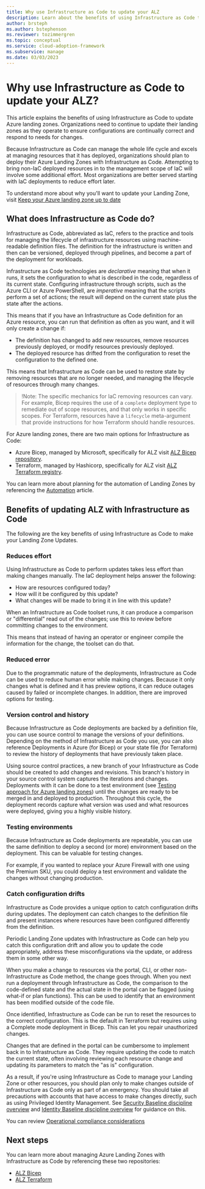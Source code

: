```yaml
---
title: Why use Infrastructure as Code to update your ALZ
description: Learn about the benefits of using Infrastructure as Code to perform updates to your Azure Landing Zone
author: brsteph
ms.author: bstephenson
ms.reviewer: tozimmergren
ms.topic: conceptual
ms.service: cloud-adoption-framework
ms.subservice: manage
ms.date: 03/03/2023
---
```


# Why use Infrastructure as Code to update your ALZ?

This article explains the benefits of using Infrastructure as Code to update Azure landing zones.  Organizations need to continue to update their landing zones as they operate to ensure configurations are continually correct and respond to needs for changes.

Because Infrastructure as Code can manage the whole life cycle and excels at managing resources that it has deployed, organizations should plan to deploy their Azure Landing Zones with Infrastructure as Code.  Attempting to bring non-IaC deployed resources in to the management scope of IaC will involve some additional effort.  Most organizations are better served starting with IaC deployments to reduce effort later.

To understand more about why you'll want to update your Landing Zone, visit [Keep your Azure landing zone up to date](../govern/resource-consistency/keep-azure-landing-zone-up-to-date.md)

## What does Infrastructure as Code do?

Infrastructure as Code, abbreviated as IaC, refers to the practice and tools for managing the lifecycle of infrastructure resources using machine-readable definition files.  The definition for the infrastructure is written and then can be versioned, deployed through pipelines, and become a part of the deployment for workloads.

Infrastructure as Code technologies are *declarative* meaning that when it runs, it sets the configuration to what is described in the code, regardless of its current state.  Configuring infrastructure through scripts, such as the Azure CLI or Azure PowerShell, are *imperative* meaning that the scripts perform a set of actions; the result will depend on the current state plus the state after the actions.

This means that if you have an Infrastructure as Code definition for an Azure resource, you can run that definition as often as you want, and it will only create a change if:

- The definition has changed to add new resources, remove resources previously deployed, or modify resources previously deployed.
- The deployed resource has drifted from the configuration to reset the configuration to the defined one.

This means that Infrastructure as Code can be used to restore state by removing resources that are no longer needed, and managing the lifecycle of resources through many changes.

>!Note: The specific mechanics for IaC removing resources can vary.  For example, Bicep requires the use of a `complete` deployment type to remediate out of scope resources, and that only works in specific scopes.  For Terraform, resources have a `lifecycle` meta-argument that provide instructions for how Terraform should handle resources.

For Azure landing zones, there are two main options for Infrastructure as Code:

- Azure Bicep, managed by Microsoft, specifically for ALZ visit [ALZ Bicep repository](https://aka.ms/alz/bicep).
- Terraform, managed by Hashicorp, specifically for ALZ visit [ALZ Terraform registry](https://aka.ms/alz/tf/repo).

You can learn more about planning for the automation of Landing Zones by referencing the [Automation](../ready/considerations/automation.md#platform-automation-design-recommendation) article.

## Benefits of updating ALZ with Infrastructure as Code

The following are the key benefits of using Infrastructure as Code to make your Landing Zone Updates.

### Reduces effort

Using Infrastructure as Code to perform updates takes less effort than making changes manually.  The IaC deployment helps answer the following:

- How are resources configured today?
- How will it be configured by this update?
- What changes will be made to bring it in line with this update?

When an Infrastructure as Code toolset runs, it can produce a comparison or "differential" read out of the changes; use this to review before committing changes to the environment.

This means that instead of having an operator or engineer compile the information for the change, the toolset can do that.

### Reduced error

Due to the programmatic nature of the deployments, Infrastructure as Code can be used to reduce human error while making changes.  Because it only changes what is defined and it has preview options, it can reduce outages caused by failed or incomplete changes.  In addition, there are improved options for testing.

### Version control and history

Because Infrastructure as Code deployments are backed by a definition file, you can use source control to manage the versions of your definitions.  Depending on the method of Infrastructure as Code you use, you can also reference Deployments in Azure (for Bicep) or your state file (for Terraform) to review the history of deployments that have previously taken place.

Using source control practices, a new branch of your Infrastructure as Code should be created to add changes and revisions.  This branch's history in your source control system captures the iterations and changes.  Deployments with it can be done to a test environment (see [Testing approach for Azure landing zones](../ready/enterprise-scale/testing-approach.md)) until the changes are ready to be merged in and deployed to production.  Throughout this cycle, the deployment records capture what version was used and what resources were deployed, giving you a highly visible history.

### Testing environments

Because Infrastructure as Code deployments are repeatable, you can use the same definition to deploy a second (or more) environment based on the deployment.  This can be valuable for testing changes.

For example, if you wanted to replace your Azure Firewall with one using the Premium SKU, you could deploy a test environment and validate the changes without changing production.  

### Catch configuration drifts

Infrastructure as Code provides a unique option to catch configuration drifts during updates.  The deployment can catch changes to the definition file and present instances where resources have been configured differently from the definition.

Periodic Landing Zone updates with Infrastructure as Code can help you catch this configuration drift and allow you to update the code appropriately, address these misconfigurations via the update, or address them in some other way.

When you make a change to resources via the portal, CLI, or other non-Infrastructure as Code method, the change goes through.  When you next run a deployment through Infrastructure as Code, the comparison to the code-defined state and the actual state in the portal can be flagged (using what-if or plan functions).  This can be used to identify that an environment has been modified outside of the code file.

Once identified, Infrastructure as Code can be run to reset the resources to the correct configuration.  This is the default in Terraform but requires using a Complete mode deployment in Bicep.  This can let you repair unauthorized changes.

Changes that are defined in the portal can be cumbersome to implement back in to Infrastructure as Code.  They require updating the code to match the current state, often involving reviewing each resource change and updating its parameters to match the "as is" configuration.

As a result, if you're using Infrastructure as Code to manage your Landing Zone or other resources, you should plan only to make changes outside of Infrastructure as Code only as part of an emergency.  You should take all precautions with accounts that have access to make changes directly, such as using Privileged Identity Management.  See [Security Baseline discipline overview](../govern/security-baseline/index.md) and [Identity Baseline discipline overview](../govern/identity-baseline/index.md) for guidance on this.

You can review [Operational compliance considerations](../ready/landing-zone/design-area/management-operational-compliance.md#operational-compliance-recommendations)

## Next steps

You can learn more about managing Azure Landing Zones with Infrastructure as Code by referencing these two repositories:

- [ALZ Bicep](https://aka.ms/alz/bicep)
- [ALZ Terraform](https://aka.ms/alz/terraform)
